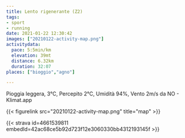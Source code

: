 ```yaml
---
title: Lento rigenerante (Z2)
tags:
- sport
- running
date: 2021-01-22 12:30:42
images: ["20210122-activity-map.png"]
activitydata:
  pace: 5:5min/km
  elevation: 39mt
  distance: 6.32km
  duration: 32:07
places: ["bioggio","agno"]

---
```


Pioggia leggera, 3°C, Percepito 2°C, Umidità 94%, Vento 2m/s da NO - Klimat.app



{{< figurelink src="20210122-activity-map.png" title="map" >}}


{{< strava id=4661539811 embedId=42ac68ce5b92d723f12e3060330bb4312193145f >}}
